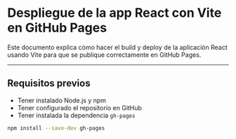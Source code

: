 # Despliegue de la app React con Vite en GitHub Pages

Este documento explica cómo hacer el build y deploy de la aplicación React usando Vite para que se publique correctamente en GitHub Pages.

---

## Requisitos previos

- Tener instalado Node.js y npm
- Tener configurado el repositorio en GitHub
- Tener instalada la dependencia `gh-pages`

```bash
npm install --save-dev gh-pages
